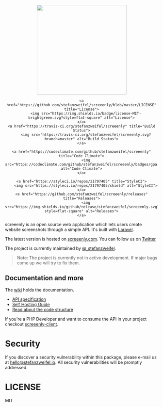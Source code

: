 <div align="center">
    <img width="295" src="https://raw.githubusercontent.com/stefanzweifel/screeenly/master/readme-image.png" alt="">

    <a href="https://github.com/stefanzweifel/screeenly/blob/master/LICENSE" title="License">
        <img src="https://img.shields.io/badge/license-MIT-brightgreen.svg?style=flat-square" alt="License">
    </a>
    <a href="https://travis-ci.org/stefanzweifel/screeenly" title="Build Status">
        <img src="https://travis-ci.org/stefanzweifel/screeenly.svg?branch=master" alt="Build Status">
    </a>

    <a href="https://codeclimate.com/github/stefanzweifel/screeenly" title="Code Climate">
        <img src="https://codeclimate.com/github/stefanzweifel/screeenly/badges/gpa.svg" alt="Code Climate">
    </a>

    <a href="https://styleci.io/repos/21797405" title="StyleCI">
        <img src="https://styleci.io/repos/21797405/shield" alt="StyleCI">
    </a>
    <a href="https://github.com/stefanzweifel/screeenly/releases" title="Releases">
        <img src="https://img.shields.io/github/release/stefanzweifel/screeenly.svg?style=flat-square" alt="Releases">
    </a>
</div>

screeenly is an open source web application which lets users create website screenshots through a simple API.
It's built with [Laravel](http://laravel.com).

The latest version is hosted on [screeenly.com](http://screeenly.com). You can follow us on [Twitter](https://twitter.com/screeenly)

The project is currently maintained by [@_stefanzweifel](https://twitter.com/_stefanzweifel).

> Note: The project is currently not in active development. If major bugs come up we will try to fix them.



## Documentation and more

The [wiki](https://github.com/stefanzweifel/screeenly/wiki) holds the documentation.

- [API specification](https://github.com/stefanzweifel/screeenly/wiki/Use-the-API)
- [Self Hosting Guide](https://github.com/stefanzweifel/screeenly/wiki/Requirements-and-Install)
- [Read about the code structure](https://github.com/stefanzweifel/screeenly/wiki/Read-the-Code)

If you're a PHP Developer and want to consume the API in your project checkout [screeenly-client](https://github.com/stefanzweifel/ScreeenlyClient).


# Security

If you discover a security vulnerability within this package, please e-mail us at hello@stefanzweifel.io. All security vulnerabilities will be promptly addressed.

# LICENSE

MIT
